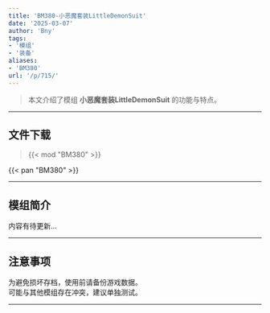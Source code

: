```yaml
---
title: 'BM380-小恶魔套装LittleDemonSuit'
date: '2025-03-07'
author: 'Bny'
tags:
- '模组'
- '装备'
aliases:
- 'BM380'
url: '/p/715/'
---
```


> 本文介绍了模组 **小恶魔套装LittleDemonSuit** 的功能与特点。

---

## 文件下载  

> {{< mod "BM380" >}}  

{{< pan "BM380" >}}  

---

## 模组简介

>  
内容有待更新...  

---

## 注意事项

>  
为避免损坏存档，使用前请备份游戏数据。  
可能与其他模组存在冲突，建议单独测试。  

---

